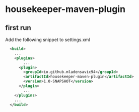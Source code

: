 # housekeeper-maven-plugin

## first run
Add the following snippet to settings.xml
```xml
  <build>
    ...
    <plugins>
        ...
      <plugin>
        <groupId>io.github.mladensavic94</groupId>
        <artifactId>housekeeper-maven-plugin</artifactId>
        <version>1.0-SNAPSHOT</version>
      </plugin>
        ...
    </plugins>
    ...
  </build>
```
